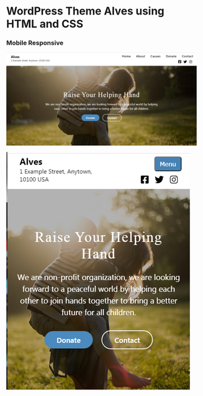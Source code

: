 # WordPress Theme Alves using HTML and CSS

### Mobile Responsive

![Desktop_ScreenShot](screenShots/AlvesSSDesktop.png)

![Mobile_ScreenShot](screenShots/AlvesSSMobile.png)
